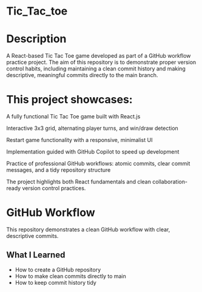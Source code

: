 # Tic_Tac_toe

# Description
A React-based Tic Tac Toe game developed as part of a GitHub workflow practice project. The aim of this repository is to demonstrate proper version control habits, including maintaining a clean commit history and making descriptive, meaningful commits directly to the main branch.

# This project showcases:

A fully functional Tic Tac Toe game built with React.js

Interactive 3x3 grid, alternating player turns, and win/draw detection

Restart game functionality with a responsive, minimalist UI

Implementation guided with GitHub Copilot to speed up development

Practice of professional GitHub workflows: atomic commits, clear commit messages, and a tidy repository structure

The project highlights both React fundamentals and clean collaboration-ready version control practices.

# GitHub Workflow
This repository demonstrates a clean GitHub workflow with clear, descriptive commits.

## What I Learned
- How to create a GitHub repository
- How to make clean commits directly to main
- How to keep commit history tidy
